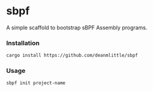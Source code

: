 # sbpf

A simple scaffold to bootstrap sBPF Assembly programs.

### Installation
```sh
cargo install https://github.com/deanmlittle/sbpf
```

### Usage
```sh
sbpf init project-name
```